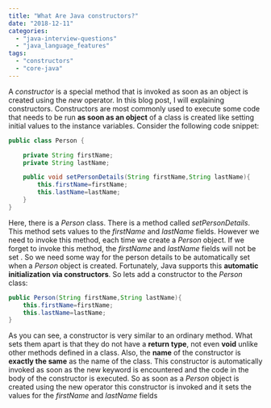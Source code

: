 ```yaml
---
title: "What Are Java constructors?"
date: "2018-12-11"
categories: 
  - "java-interview-questions"
  - "java_language_features"
tags: 
  - "constructors"
  - "core-java"
---
```


A _constructor_ is a special method that is invoked as soon as an object is created using the _new_ operator. In this blog post, I will explaining constructors. Constructors are most commonly used to execute some code that needs to be run **as soon as an object** of a class is created like setting initial values to the instance variables. Consider the following code snippet:

````java
public class Person {

    private String firstName; 
    private String lastName;

    public void setPersonDetails(String firstName,String lastName){ 
        this.firstName=firstName; 
        this.lastName=lastName; 
    } 
}
````

Here, there is a _Person_ class. There is a method called _setPersonDetails_. This method sets values to the _firstName_ and _lastName_ fields. However we need to invoke this method, each time we create a _Person_ object. If we forget to invoke this method, the _firstName_ and _lastName_ fields will not be set . So we need some way for the person details to be automatically set when a _Person_ object is created. Fortunately, Java supports this **automatic initialization via constructors**. So lets add a constructor to the _Person_ class:

````java
public Person(String firstName,String lastName){ 
    this.firstName=firstName; 
    this.lastName=lastName; 
}
````

As you can see, a constructor is very similar to an ordinary method. What sets them apart is that they do not have a **return type**, not even **void** unlike other methods defined in a class. Also, the **name** of the constructor is **exactly the same** as the name of the class. This constructor is automatically invoked as soon as the new keyword is encountered and the code in the body of the constructor is executed. So as soon as a _Person_ object is created using the new operator this constructor is invoked and it sets the values for the _firstName_ and _lastName_ fields

